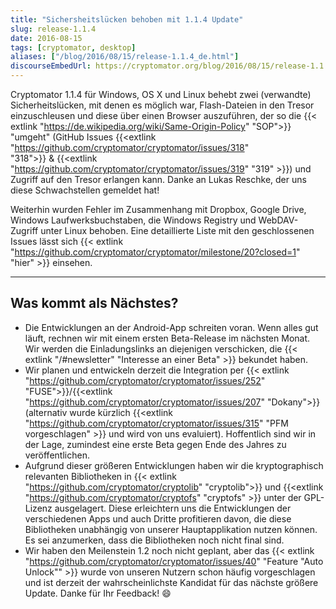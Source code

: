 ```yaml
---
title: "Sichersheitslücken behoben mit 1.1.4 Update"
slug: release-1.1.4
date: 2016-08-15
tags: [cryptomator, desktop]
aliases: ["/blog/2016/08/15/release-1.1.4_de.html"]
discourseEmbedUrl: https://cryptomator.org/blog/2016/08/15/release-1.1.4_en.html
---
```

Cryptomator 1.1.4 für Windows, OS X und Linux behebt zwei (verwandte) Sicherheitslücken, mit denen es möglich war, Flash-Dateien in den Tresor einzuschleusen und diese über einen Browser auszuführen, der so die {{< extlink "https://de.wikipedia.org/wiki/Same-Origin-Policy" "SOP">}} "umgeht" (GitHub Issues {{<extlink "https://github.com/cryptomator/cryptomator/issues/318" "318">}} & {{<extlink "https://github.com/cryptomator/cryptomator/issues/319" "319" >}}) und Zugriff auf den Tresor erlangen kann. Danke an Lukas Reschke, der uns diese Schwachstellen gemeldet hat!

Weiterhin wurden Fehler im Zusammenhang mit Dropbox, Google Drive, Windows Laufwerksbuchstaben, die Windows Registry und WebDAV-Zugriff unter Linux behoben. Eine detaillierte Liste mit den geschlossenen Issues lässt sich {{< extlink "https://github.com/cryptomator/cryptomator/milestone/20?closed=1" "hier" >}} einsehen.

---

## Was kommt als Nächstes?
- Die Entwicklungen an der Android-App schreiten voran. Wenn alles gut läuft, rechnen wir mit einem ersten Beta-Release im nächsten Monat. Wir werden die Einladungslinks an diejenigen verschicken, die {{< extlink "/#newsletter" "Interesse an einer Beta" >}} bekundet haben.
- Wir planen und entwickeln derzeit die Integration per {{< extlink "https://github.com/cryptomator/cryptomator/issues/252" "FUSE">}}/{{<extlink "https://github.com/cryptomator/cryptomator/issues/207" "Dokany">}} (alternativ wurde kürzlich {{<extlink "https://github.com/cryptomator/cryptomator/issues/315" "PFM vorgeschlagen" >}} und wird von uns evaluiert). Hoffentlich sind wir in der Lage, zumindest eine erste Beta gegen Ende des Jahres zu veröffentlichen.
- Aufgrund dieser größeren Entwicklungen haben wir die kryptographisch relevanten Bibliotheken in {{< extlink "https://github.com/cryptomator/cryptolib" "cryptolib">}} und {{<extlink "https://github.com/cryptomator/cryptofs" "cryptofs" >}} unter der GPL-Lizenz ausgelagert. Diese erleichtern uns die Entwicklungen der verschiedenen Apps und auch Dritte profitieren davon, die diese Bibliotheken unabhängig von unserer Hauptapplikation nutzen können. Es sei anzumerken, dass die Bibliotheken noch nicht final sind.
- Wir haben den Meilenstein 1.2 noch nicht geplant, aber das {{< extlink "https://github.com/cryptomator/cryptomator/issues/40" "Feature "Auto Unlock"" >}} wurde von unseren Nutzern schon häufig vorgeschlagen und ist derzeit der wahrscheinlichste Kandidat für das nächste größere Update. Danke für Ihr Feedback! :smile:
